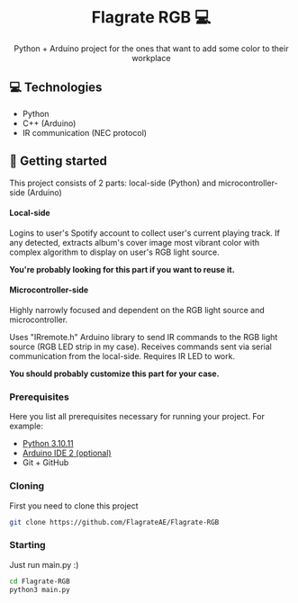

<h1 align="center" style="font-weight: bold;">Flagrate RGB 💻</h1>


<p align="center">Python + Arduino project for the ones that want to add some color to their workplace</p>



<h2 id="technologies">💻 Technologies</h2>

- Python
- C++ (Arduino)
- IR communication (NEC protocol)

<h2 id="started">🚀 Getting started</h2>

This project consists of 2 parts: local-side (Python) and microcontroller-side (Arduino)

#### Local-side 
Logins to user's Spotify account to collect user's current playing track. If any detected, extracts album's cover image most vibrant color with complex algorithm to display on user's RGB light source.

<b>You're probably looking for this part if you want to reuse it.</b>

#### Microcontroller-side
Highly narrowly focused and dependent on the RGB light source and microcontroller.

Uses "IRremote.h" Arduino library to send IR commands to the RGB light source (RGB LED strip in my case). Receives commands sent via serial communication from the local-side. Requires IR LED to work. 

<b>You should probably customize this part for your case.</b>

<h3>Prerequisites</h3>

Here you list all prerequisites necessary for running your project. For example:

- [Python 3.10.11](https://python.org)
- [Arduino IDE 2 (optional)](https://www.arduino.cc/en/software)
- Git + GitHub

<h3>Cloning</h3>

First you need to clone this project

```bash
git clone https://github.com/FlagrateAE/Flagrate-RGB
```

<h3>Starting</h3>

Just run main.py :)

```bash
cd Flagrate-RGB
python3 main.py
```
